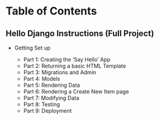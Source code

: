 # Table of Contents

## Hello Django Instructions (Full Project)
* Getting Set up
       
   * Part 1: Creating the ‘Say Hello’ App
   * Part 2: Returning a basic HTML Template
   * Part 3: Migrations and Admin
   * Part 4: Models
   * Part 5: Rendering Data
   * Part 6: Rendering a Create New Item page
   * Part 7: Modifying Data
   * Part 8: Testing
   * Part 9: Deployment